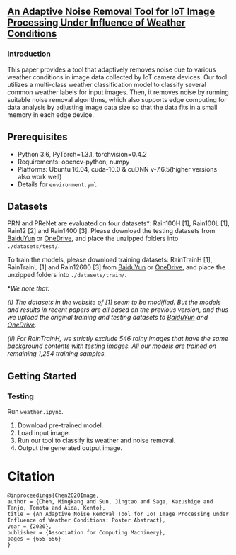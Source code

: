 ## [An Adaptive Noise Removal Tool for IoT Image Processing Under Influence of Weather Conditions](https://dl.acm.org/doi/10.1145/3384419.3430393) 

### Introduction
This paper provides a tool that adaptively removes noise due to various weather conditions in image data collected by IoT camera devices. Our tool utilizes a multi-class weather classification model to classify several common weather labels for input images. Then, it removes noise by running suitable noise removal algorithms, which also supports edge computing for data analysis by adjusting image data size so that the data fits in a small memory in each edge device.

## Prerequisites

- Python 3.6, PyTorch=1.3.1, torchvision=0.4.2
- Requirements: opencv-python, numpy
- Platforms: Ubuntu 16.04, cuda-10.0 & cuDNN v-7.6.5(higher versions also work well)
- Details for `environment.yml`

## Datasets

PRN and PReNet are evaluated on four datasets*: 
Rain100H [1], Rain100L [1], Rain12 [2] and Rain1400 [3]. 
Please download the testing datasets from [BaiduYun](https://pan.baidu.com/s/1J0q6Mrno9aMCsaWZUtmbkg)
or [OneDrive](https://1drv.ms/f/s!AqLfQqtZ6GwGgep-hgjLxkov2SSZ3g), 
and place the unzipped folders into `./datasets/test/`.

To train the models, please download training datasets: 
RainTrainH [1], RainTrainL [1] and Rain12600 [3] from [BaiduYun](https://pan.baidu.com/s/1J0q6Mrno9aMCsaWZUtmbkg)
or [OneDrive](https://1drv.ms/f/s!AqLfQqtZ6GwGgep-hgjLxkov2SSZ3g), 
and place the unzipped folders into `./datasets/train/`. 

*_We note that:_

_(i) The datasets in the website of [1] seem to be modified. 
    But the models and results in recent papers are all based on the previous version, 
    and thus we upload the original training and testing datasets 
    to [BaiduYun](https://pan.baidu.com/s/1J0q6Mrno9aMCsaWZUtmbkg) 
    and [OneDrive](https://1drv.ms/f/s!AqLfQqtZ6GwGgep-hgjLxkov2SSZ3g)._ 

_(ii) For RainTrainH, we strictly exclude 546 rainy images that have the same background contents with testing images.
    All our models are trained on remaining 1,254 training samples._


## Getting Started

### Testing

Run `weather.ipynb`.

1. Download pre-trained model.
2. Load input image.
3. Run our tool to classify its weather and noise removal.
4. Output the generated output image.


# Citation

```
@inproceedings{Chen2020Image,
author = {Chen, Mingkang and Sun, Jingtao and Saga, Kazushige and Tanjo, Tomota and Aida, Kento},
title = {An Adaptive Noise Removal Tool for IoT Image Processing under Influence of Weather Conditions: Poster Abstract},
year = {2020},
publisher = {Association for Computing Machinery},
pages = {655–656}
}


 ```
